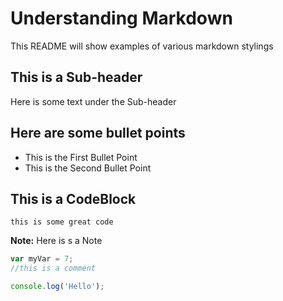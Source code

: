# Understanding Markdown

This README will show examples of various markdown stylings

## This is a Sub-header

Here is some text under the Sub-header

## Here are some bullet points

- This is the First Bullet Point
- This is the Second Bullet Point

## This is a CodeBlock

`this is some great code`

**Note:**
Here is s a Note 

```javascript
var myVar = 7;
//this is a comment

console.log('Hello');

```
